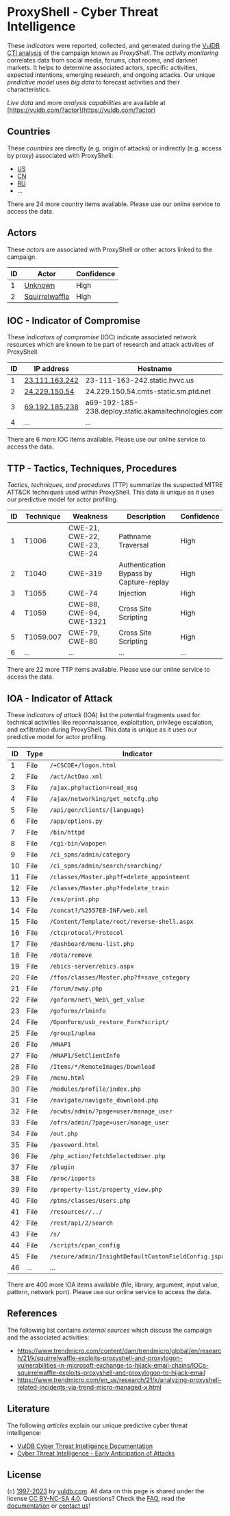 # ProxyShell - Cyber Threat Intelligence

These _indicators_ were reported, collected, and generated during the [VulDB CTI analysis](https://vuldb.com/?kb.cti) of the campaign known as _ProxyShell_. The _activity monitoring_ correlates data from social media, forums, chat rooms, and darknet markets. It helps to determine associated actors, specific activities, expected intentions, emerging research, and ongoing attacks. Our unique _predictive model_ uses _big data_ to forecast activities and their characteristics.

_Live data_ and more _analysis capabilities_ are available at [https://vuldb.com/?actor](https://vuldb.com/?actor)

## Countries

These _countries_ are directly (e.g. origin of attacks) or indirectly (e.g. access by proxy) associated with ProxyShell:

* [US](https://vuldb.com/?country.us)
* [CN](https://vuldb.com/?country.cn)
* [RU](https://vuldb.com/?country.ru)
* ...

There are 24 more country items available. Please use our online service to access the data.

## Actors

These _actors_ are associated with ProxyShell or other actors linked to the campaign.

ID | Actor | Confidence
-- | ----- | ----------
1 | [Unknown](https://vuldb.com/?actor.unknown) | High
2 | [Squirrelwaffle](https://vuldb.com/?actor.squirrelwaffle) | High

## IOC - Indicator of Compromise

These _indicators of compromise_ (IOC) indicate associated network resources which are known to be part of research and attack activities of ProxyShell.

ID | IP address | Hostname | Actor | Confidence
-- | ---------- | -------- | ----- | ----------
1 | [23.111.163.242](https://vuldb.com/?ip.23.111.163.242) | 23-111-163-242.static.hvvc.us | [Squirrelwaffle](https://vuldb.com/?actor.squirrelwaffle) | High
2 | [24.229.150.54](https://vuldb.com/?ip.24.229.150.54) | 24.229.150.54.cmts-static.sm.ptd.net | [Squirrelwaffle](https://vuldb.com/?actor.squirrelwaffle) | High
3 | [69.192.185.238](https://vuldb.com/?ip.69.192.185.238) | a69-192-185-238.deploy.static.akamaitechnologies.com | [Squirrelwaffle](https://vuldb.com/?actor.squirrelwaffle) | High
4 | ... | ... | ... | ...

There are 6 more IOC items available. Please use our online service to access the data.

## TTP - Tactics, Techniques, Procedures

_Tactics, techniques, and procedures_ (TTP) summarize the suspected MITRE ATT&CK techniques used within ProxyShell. This data is unique as it uses our predictive model for actor profiling.

ID | Technique | Weakness | Description | Confidence
-- | --------- | -------- | ----------- | ----------
1 | T1006 | CWE-21, CWE-22, CWE-23, CWE-24 | Pathname Traversal | High
2 | T1040 | CWE-319 | Authentication Bypass by Capture-replay | High
3 | T1055 | CWE-74 | Injection | High
4 | T1059 | CWE-88, CWE-94, CWE-1321 | Cross Site Scripting | High
5 | T1059.007 | CWE-79, CWE-80 | Cross Site Scripting | High
6 | ... | ... | ... | ...

There are 22 more TTP items available. Please use our online service to access the data.

## IOA - Indicator of Attack

These _indicators of attack_ (IOA) list the potential fragments used for technical activities like reconnaissance, exploitation, privilege escalation, and exfiltration during ProxyShell. This data is unique as it uses our predictive model for actor profiling.

ID | Type | Indicator | Confidence
-- | ---- | --------- | ----------
1 | File | `/+CSCOE+/logon.html` | High
2 | File | `/act/ActDao.xml` | High
3 | File | `/ajax.php?action=read_msg` | High
4 | File | `/ajax/networking/get_netcfg.php` | High
5 | File | `/api/gen/clients/{language}` | High
6 | File | `/app/options.py` | High
7 | File | `/bin/httpd` | Medium
8 | File | `/cgi-bin/wapopen` | High
9 | File | `/ci_spms/admin/category` | High
10 | File | `/ci_spms/admin/search/searching/` | High
11 | File | `/classes/Master.php?f=delete_appointment` | High
12 | File | `/classes/Master.php?f=delete_train` | High
13 | File | `/cms/print.php` | High
14 | File | `/concat?/%2557EB-INF/web.xml` | High
15 | File | `/Content/Template/root/reverse-shell.aspx` | High
16 | File | `/ctcprotocol/Protocol` | High
17 | File | `/dashboard/menu-list.php` | High
18 | File | `/data/remove` | Medium
19 | File | `/ebics-server/ebics.aspx` | High
20 | File | `/ffos/classes/Master.php?f=save_category` | High
21 | File | `/forum/away.php` | High
22 | File | `/goform/net\_Web\_get_value` | High
23 | File | `/goforms/rlminfo` | High
24 | File | `/GponForm/usb_restore_Form?script/` | High
25 | File | `/group1/uploa` | High
26 | File | `/HNAP1` | Low
27 | File | `/HNAP1/SetClientInfo` | High
28 | File | `/Items/*/RemoteImages/Download` | High
29 | File | `/menu.html` | Medium
30 | File | `/modules/profile/index.php` | High
31 | File | `/navigate/navigate_download.php` | High
32 | File | `/ocwbs/admin/?page=user/manage_user` | High
33 | File | `/ofrs/admin/?page=user/manage_user` | High
34 | File | `/out.php` | Medium
35 | File | `/password.html` | High
36 | File | `/php_action/fetchSelectedUser.php` | High
37 | File | `/plugin` | Low
38 | File | `/proc/ioports` | High
39 | File | `/property-list/property_view.php` | High
40 | File | `/ptms/classes/Users.php` | High
41 | File | `/resources//../` | High
42 | File | `/rest/api/2/search` | High
43 | File | `/s/` | Low
44 | File | `/scripts/cpan_config` | High
45 | File | `/secure/admin/InsightDefaultCustomFieldConfig.jspa` | High
46 | ... | ... | ...

There are 400 more IOA items available (file, library, argument, input value, pattern, network port). Please use our online service to access the data.

## References

The following list contains _external sources_ which discuss the campaign and the associated activities:

* https://www.trendmicro.com/content/dam/trendmicro/global/en/research/21/k/squirrelwaffle-exploits-proxyshell-and-proxylogon-vulnerabilities-in-microsoft-exchange-to-hijack-email-chains/IOCs-squirrelwaffle-exploits-proxyshell-and-proxylogon-to-hijack-email
* https://www.trendmicro.com/en_us/research/21/k/analyzing-proxyshell-related-incidents-via-trend-micro-managed-x.html

## Literature

The following _articles_ explain our unique predictive cyber threat intelligence:

* [VulDB Cyber Threat Intelligence Documentation](https://vuldb.com/?kb.cti)
* [Cyber Threat Intelligence - Early Anticipation of Attacks](https://www.scip.ch/en/?labs.20201022)

## License

(c) [1997-2023](https://vuldb.com/?kb.changelog) by [vuldb.com](https://vuldb.com/?kb.about). All data on this page is shared under the license [CC BY-NC-SA 4.0](https://creativecommons.org/licenses/by-nc-sa/4.0/). Questions? Check the [FAQ](https://vuldb.com/?kb.faq), read the [documentation](https://vuldb.com/?kb) or [contact us](https://vuldb.com/?contact)!
